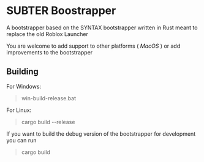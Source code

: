 # SUBTER Boostrapper
A bootstrapper based on the SYNTAX bootstrapper written in Rust meant to replace the old Roblox Launcher

You are welcome to add support to other platforms ( *MacOS* ) or add improvements to the bootstrapper

## Building
For Windows:
> win-build-release.bat

For Linux:
> cargo build --release

If you want to build the debug version of the bootstrapper for development you can run
> cargo build
